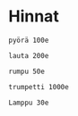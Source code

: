 # Hinnat
```
pyörä 100e
```
```
lauta 200e
```
```
rumpu 50e
```
```
trumpetti 1000e
```
```
Lamppu 30e
```